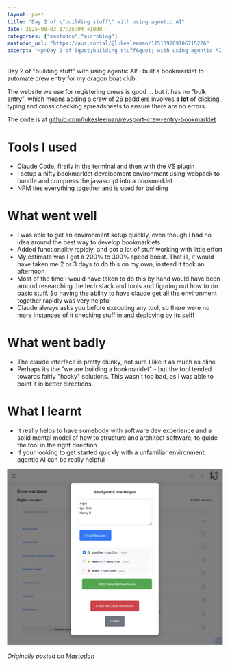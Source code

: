 ```yaml
---
layout: post
title: "Day 2 of \"building stuff\" with using agentic AI"
date: 2025-09-03 17:35:04 +1000
categories: ["mastodon","microblog"]
mastodon_url: "https://aus.social/@lukesleeman/115139209106715226"
excerpt: "<p>Day 2 of &quot;building stuff&quot; with using agentic AI!   I built a bookmarklet to automate crew entry for my dragon boat club.</p><p>The websit..."
---
```


Day 2 of "building stuff" with using agentic AI! I built a bookmarklet to automate crew entry for my dragon boat club.

The website we use for registering crews is good ... but it has no "bulk entry", which means adding a crew of 26 paddlers involves **a lot** of clicking, typing and cross checking spreadsheets to ensure there are no errors.

The code is at [github.com/lukesleeman/revsport-crew-entry-bookmarklet](https://github.com/lukesleeman/revsport-crew-entry-bookmarklet)

# Tools I used

- Claude Code, firstly in the terminal and then with the VS plugin
- I setup a nifty bookmarklet development environment using webpack to bundle and compress the javascript into a bookmarklet
- NPM ties everything together and is used for building

# What went well

- I was able to get an environment setup quickly, even though I had no idea around the best way to develop bookmarklets
- Added functionality rapidly, and got a lot of stuff working with little effort
- My estimate was I got a 200% to 300% speed boost. That is, it would have taken me 2 or 3 days to do this on my own, instead it took an afternoon
- Most of the time I would have taken to do this by hand would have been around researching the tech stack and tools and figuring out how to do basic stuff. So having the ability to have claude get all the environment together rapidly was very helpful
- Claude always asks you before executing any tool, so there were no more instances of it checking stuff in and deploying by its self!

# What went badly

- The claude interface is pretty clunky, not sure I like it as much as cline
- Perhaps its the "we are building a bookmarklet" - but the tool tended towards fairly "hacky" solutions. This wasn't too bad, as I was able to point it in better directions.

# What I learnt

- It really helps to have somebody with software dev experience and a solid mental model of how to structure and architect software, to guide the tool in the right direction
- If your looking to get started quickly with a unfamiliar environment, agentic AI can be really helpful

![A screenshot of the bookmarklet in action.  We can see it fuzzy matching 3 names in a list](/assets/images/mastodon/2025-09-03-day-2-of-building-stuff-with-using-agentic-ai-1.png)



*Originally posted on [Mastodon](https://aus.social/@lukesleeman/115139209106715226)*

